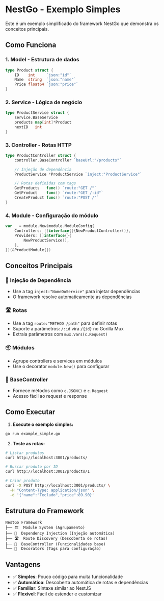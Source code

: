 # NestGo - Exemplo Simples

Este é um exemplo simplificado do framework NestGo que demonstra os conceitos principais.

## Como Funciona

### 1. **Model** - Estrutura de dados
```go
type Product struct {
    ID    int     `json:"id"`
    Name  string  `json:"name"`
    Price float64 `json:"price"`
}
```

### 2. **Service** - Lógica de negócio
```go
type ProductService struct {
    service.BaseService
    products map[int]*Product
    nextID   int
}
```

### 3. **Controller** - Rotas HTTP
```go
type ProductController struct {
    controller.BaseController `baseUrl:"/products"`

    // Injeção de dependência
    ProductService *ProductService `inject:"ProductService"`

    // Rotas definidas com tags
    GetProducts   func() `route:"GET /"`
    GetProduct    func() `route:"GET /:id"`
    CreateProduct func() `route:"POST /"`
}
```

### 4. **Module** - Configuração do módulo
```go
var _ = module.New(module.ModuleConfig{
    Controllers: []interface{}{NewProductController()},
    Providers: []interface{}{
        NewProductService(),
    },
})(&ProductModule{})
```

## Conceitos Principais

### 🔧 **Injeção de Dependência**
- Use a tag `inject:"NomeDoService"` para injetar dependências
- O framework resolve automaticamente as dependências

### 🛣️ **Rotas**
- Use a tag `route:"METHOD /path"` para definir rotas
- Suporte a parâmetros: `/:id` vira `/{id}` no Gorilla Mux
- Extraia parâmetros com `mux.Vars(c.Request)`

### 📦 **Módulos**
- Agrupe controllers e services em módulos
- Use o decorator `module.New()` para configurar

### 🎯 **BaseController**
- Fornece métodos como `c.JSON()` e `c.Request`
- Acesso fácil ao request e response

## Como Executar

1. **Execute o exemplo simples:**
```bash
go run example_simple.go
```

2. **Teste as rotas:**
```bash
# Listar produtos
curl http://localhost:3001/products/

# Buscar produto por ID
curl http://localhost:3001/products/1

# Criar produto
curl -X POST http://localhost:3001/products/ \
  -H "Content-Type: application/json" \
  -d '{"name":"Teclado","price":89.90}'
```

## Estrutura do Framework

```
NestGo Framework
├── 🏗️  Module System (Agrupamento)
├── 🔧  Dependency Injection (Injeção automática)
├── 🛣️  Route Discovery (Descoberta de rotas)
├── 🎯  BaseController (Funcionalidades base)
└── 📝  Decorators (Tags para configuração)
```

## Vantagens

- ✅ **Simples**: Pouco código para muita funcionalidade
- ✅ **Automático**: Descoberta automática de rotas e dependências
- ✅ **Familiar**: Sintaxe similar ao NestJS
- ✅ **Flexível**: Fácil de estender e customizar
